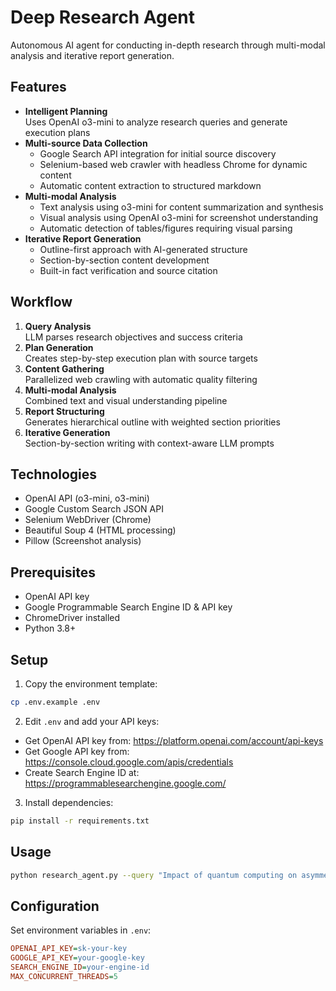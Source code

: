 # Deep Research Agent

Autonomous AI agent for conducting in-depth research through multi-modal analysis and iterative report generation.

## Features
- **Intelligent Planning**  
  Uses OpenAI o3-mini to analyze research queries and generate execution plans
- **Multi-source Data Collection**
  - Google Search API integration for initial source discovery
  - Selenium-based web crawler with headless Chrome for dynamic content
  - Automatic content extraction to structured markdown
- **Multi-modal Analysis**
  - Text analysis using o3-mini for content summarization and synthesis
  - Visual analysis using OpenAI o3-mini for screenshot understanding
  - Automatic detection of tables/figures requiring visual parsing
- **Iterative Report Generation**
  - Outline-first approach with AI-generated structure
  - Section-by-section content development
  - Built-in fact verification and source citation

## Workflow
1. **Query Analysis**  
   LLM parses research objectives and success criteria
2. **Plan Generation**  
   Creates step-by-step execution plan with source targets
3. **Content Gathering**  
   Parallelized web crawling with automatic quality filtering
4. **Multi-modal Analysis**  
   Combined text and visual understanding pipeline
5. **Report Structuring**  
   Generates hierarchical outline with weighted section priorities
6. **Iterative Generation**  
   Section-by-section writing with context-aware LLM prompts

## Technologies
- OpenAI API (o3-mini, o3-mini)
- Google Custom Search JSON API
- Selenium WebDriver (Chrome)
- Beautiful Soup 4 (HTML processing)
- Pillow (Screenshot analysis)

## Prerequisites
- OpenAI API key
- Google Programmable Search Engine ID & API key
- ChromeDriver installed
- Python 3.8+

## Setup

1. Copy the environment template:
```bash
cp .env.example .env
```

2. Edit `.env` and add your API keys:
- Get OpenAI API key from: https://platform.openai.com/account/api-keys
- Get Google API key from: https://console.cloud.google.com/apis/credentials
- Create Search Engine ID at: https://programmablesearchengine.google.com/

3. Install dependencies:
```bash
pip install -r requirements.txt
```

## Usage
```bash
python research_agent.py --query "Impact of quantum computing on asymmetric cryptography" --output-dir ./reports
```

## Configuration
Set environment variables in `.env`:
```ini
OPENAI_API_KEY=sk-your-key
GOOGLE_API_KEY=your-google-key
SEARCH_ENGINE_ID=your-engine-id
MAX_CONCURRENT_THREADS=5
```
